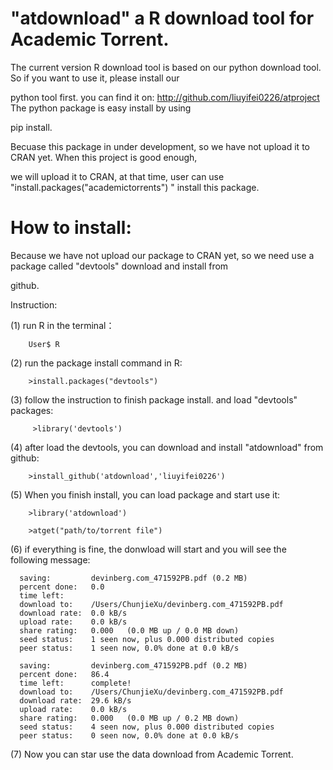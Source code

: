 # "atdownload" a R download tool for Academic Torrent.
  
  The current version R download tool is based on our python download tool. So if you want to use it, please install our 
  
  python tool first. you can find it on: http://github.com/liuyifei0226/atproject The python package is easy install by using 
  
  pip install.
  
  Becuase this package in under development, so we have not upload it to CRAN yet. When this project is good enough,

  we will upload it to CRAN, at that time, user can use "install.packages("academictorrents") " install this package.
  
# How to install:
  
  Because we have not upload our package to CRAN yet, so we need use a package called "devtools" download and install from 
  
  github.
  
  Instruction:
  
  (1) run R in the terminal：
  
        User$ R
  
  (2) run the package install command in R:
  
        >install.packages("devtools")
  
  (3) follow the instruction to finish package install. and load "devtools" packages:
      
         >library('devtools')
      
  (4) after load the devtools, you can download and install "atdownload" from github:
      
        >install_github('atdownload','liuyifei0226')
      
  (5) When you finish install, you can load package and start use it:
  
        >library('atdownload')
      
        >atget("path/to/torrent file")
        
  (6) if everything is fine, the donwload will start and you will see the following message:
      
      saving:         devinberg.com_471592PB.pdf (0.2 MB)
      percent done:   0.0
      time left:      
      download to:    /Users/ChunjieXu/devinberg.com_471592PB.pdf
      download rate:  0.0 kB/s
      upload rate:    0.0 kB/s
      share rating:   0.000   (0.0 MB up / 0.0 MB down)
      seed status:    1 seen now, plus 0.000 distributed copies
      peer status:    1 seen now, 0.0% done at 0.0 kB/s
      
      saving:         devinberg.com_471592PB.pdf (0.2 MB)
      percent done:   86.4
      time left:      complete!
      download to:    /Users/ChunjieXu/devinberg.com_471592PB.pdf
      download rate:  29.6 kB/s
      upload rate:    0.0 kB/s
      share rating:   0.000   (0.0 MB up / 0.2 MB down)
      seed status:    4 seen now, plus 0.000 distributed copies
      peer status:    0 seen now, 0.0% done at 0.0 kB/s
      
 (7) Now you can star use the data download from Academic Torrent.     

    
    
          
          
      
      
  
  
  
  
  

